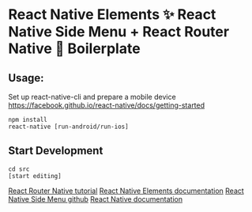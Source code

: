 # React Native Elements ✨ React Native Side Menu + React Router Native 🎌 Boilerplate

## Usage:
Set up react-native-cli and prepare a mobile device
https://facebook.github.io/react-native/docs/getting-started


```
npm install
react-native [run-android/run-ios]

```

## Start Development

```
cd src
[start editing]

```

[React Router Native tutorial](https://reacttraining.com/react-router/native/guides/quick-start)
[React Native Elements documentation](https://react-native-training.github.io/react-native-elements/)
[React Native Side Menu github](https://github.com/react-native-community/react-native-side-menu)
[React Native documentation](https://facebook.github.io/react-native/docs/tutorial)
